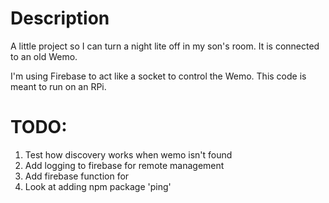 # Description
A little project so I can turn a night lite off in my son's room. It is connected to an old Wemo.

I'm using Firebase to act like a socket to control the Wemo. This code is meant to run on an RPi.


# TODO:
1. Test how discovery works when wemo isn't found
2. Add logging to firebase for remote management
3. Add firebase function for 
4. Look at adding npm package 'ping'
